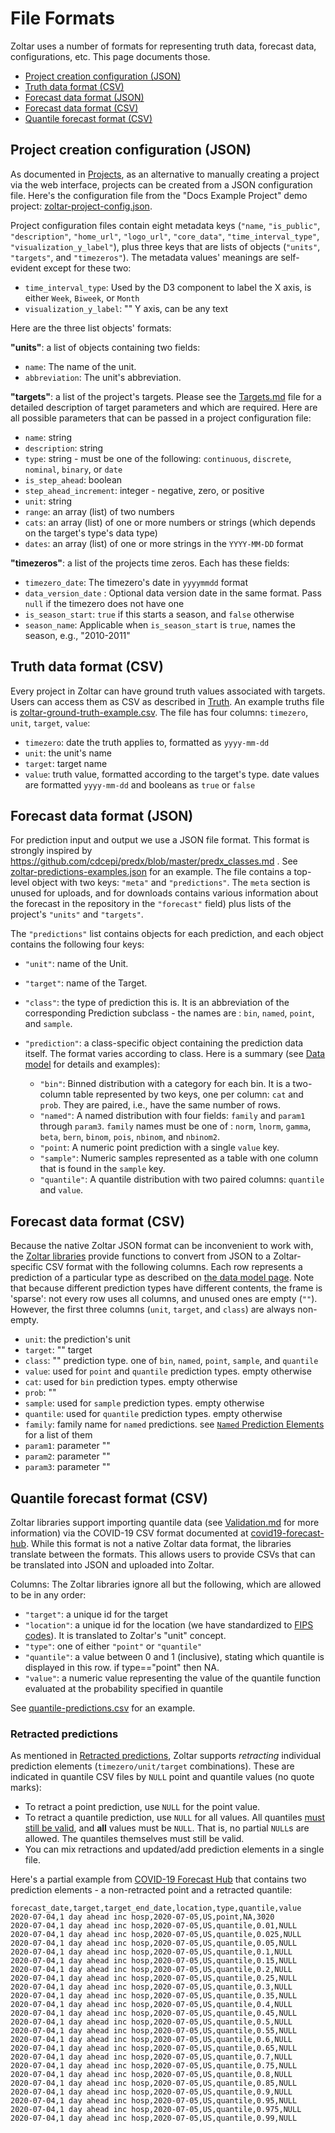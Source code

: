 # File Formats

Zoltar uses a number of formats for representing truth data, forecast data, configurations, etc. This page documents those.

- [Project creation configuration (JSON)](#project-creation-configuration-json)
- [Truth data format (CSV)](#truth-data-format-csv)
- [Forecast data format (JSON)](#forecast-data-format-json)
- [Forecast data format (CSV)](#forecast-data-format-csv)
- [Quantile forecast format (CSV)](#quantile-forecast-format-csv)


## Project creation configuration (JSON)

As documented in [Projects](Projects.md#to-create-a-project-via-a-configuration-file), as an alternative to manually creating a project via the web interface, projects can be created from a JSON configuration file. Here's the configuration file from the "Docs Example Project" demo project: [zoltar-project-config.json](https://github.com/reichlab/docs.zoltardata/blob/master/docs/zoltar-project-config.json).

Project configuration files contain eight metadata keys (`"name`, `"is_public"`, `"description"`, `"home_url"`, `"logo_url"`, `"core_data"`, `"time_interval_type"`, `"visualization_y_label"`), plus three keys that are lists of objects (`"units"`, `"targets"`, and `"timezeros"`). The metadata values' meanings are self-evident except for these two:

- `time_interval_type`: Used by the D3 component to label the X axis, is either `Week`, `Biweek`, or `Month`
- `visualization_y_label`: "" Y axis, can be any text


Here are the three list objects' formats:

**"units"**: a list of objects containing two fields:

- `name`: The name of the unit.
- `abbreviation`: The unit's abbreviation.


**"targets"**: a list of the project's targets. Please see the [Targets.md](Targets.md) file for a detailed description of target parameters and which are required. Here are all possible parameters that can be passed in a project configuration file:

- `name`: string
- `description`: string
- `type`: string - must be one of the following: `continuous`, `discrete`, `nominal`, `binary`, or `date`
- `is_step_ahead`: boolean
- `step_ahead_increment`: integer - negative, zero, or positive
- `unit`: string
- `range`: an array (list) of two numbers
- `cats`: an array (list) of one or more numbers or strings (which depends on the target's type's data type)
- `dates`: an array (list) of one or more strings in the `YYYY-MM-DD` format


**"timezeros"**: a list of the projects time zeros. Each has these fields:

- `timezero_date`: The timezero's date in `yyyymmdd` format
- `data_version_date` : Optional data version date in the same format. Pass `null` if the timezero does not have one
- `is_season_start`: `true` if this starts a season, and `false` otherwise
- `season_name`: Applicable when `is_season_start` is `true`, names the season, e.g., "2010-2011"


## Truth data format (CSV)

Every project in Zoltar can have ground truth values associated with targets. Users can access them as CSV as described in [Truth](Truth.md). An example truths file is [zoltar-ground-truth-example.csv](https://github.com/reichlab/docs.zoltardata/blob/master/docs/zoltar-ground-truth-example.csv). The file has four columns: `timezero`, `unit`, `target`, `value`:

- `timezero`: date the truth applies to, formatted as `yyyy-mm-dd`
- `unit`: the unit's name
- `target`: target name
- `value`: truth value, formatted according to the target's type. date values are formatted `yyyy-mm-dd` and booleans as `true` or `false`
 

## Forecast data format (JSON)

For prediction input and output we use a JSON file format. This format is strongly inspired by https://github.com/cdcepi/predx/blob/master/predx_classes.md . See [zoltar-predictions-examples.json](https://github.com/reichlab/docs.zoltardata/blob/master/docs/zoltar-predictions-examples.json) for an example. The file contains a top-level object with two keys: `"meta"` and `"predictions"`. The `meta` section is unused for uploads, and for downloads contains various information about the forecast in the repository in the `"forecast"` field) plus lists of the project's `"units"` and `"targets"`.

The `"predictions"` list contains objects for each prediction, and each object contains the following four keys:

- `"unit"`: name of the Unit.
- `"target"`: name of the Target.
- `"class"`: the type of prediction this is. It is an abbreviation of the corresponding Prediction subclass - the names are : `bin`, `named`, `point`, and `sample`.
- `"prediction"`: a class-specific object containing the prediction data itself. The format varies according to class. Here is a summary (see [Data model](DataModel.md) for details and examples):

    - `"bin"`: Binned distribution with a category for each bin. It is a two-column table represented by two keys, one per column: `cat` and `prob`. They are paired, i.e., have the same number of rows.
    - `"named"`: A named distribution with four fields: `family` and `param1` through `param3`. `family` names must be one of : `norm`, `lnorm`, `gamma`, `beta`, `bern`, `binom`, `pois`, `nbinom`, and `nbinom2`.
    - `"point`: A numeric point prediction with a single `value` key.
    - `"sample"`: Numeric samples represented as a table with one column that is found in the `sample` key.
    - `"quantile"`: A quantile distribution with two paired columns: `quantile` and `value`.


## Forecast data format (CSV)

Because the native Zoltar JSON format can be inconvenient to work with, the [Zoltar libraries](ApiIntro.md) provide functions to convert from JSON to a Zoltar-specific CSV format with the following columns. Each row represents a prediction of a particular type as described on [the data model page](DataModel.md). Note that because different prediction types have different contents, the frame is 'sparse': not every row uses all columns, and unused ones are empty (`""`). However, the first three columns (`unit`, `target`, and `class`) are always non-empty.

- `unit`: the prediction's unit
- `target`: "" target
- `class`: "" prediction type. one of `bin`, `named`, `point`, `sample`, and `quantile`
- `value`: used for `point` and `quantile` prediction types. empty otherwise
- `cat`: used for `bin` prediction types. empty otherwise
- `prob`: ""
- `sample`: used for `sample` prediction types. empty otherwise
- `quantile`: used for `quantile` prediction types. empty otherwise
- `family`: family name for `named` predictions. see [`Named` Prediction Elements](Validation.md#named-prediction-elements) for a list of them
- `param1`: parameter ""
- `param2`: parameter ""
- `param3`: parameter ""


## Quantile forecast format (CSV)

Zoltar libraries support importing quantile data (see [Validation.md](Validation.md) for more information) via the COVID-19 CSV format documented at [covid19-forecast-hub](https://github.com/reichlab/covid19-forecast-hub/blob/master/README.md#data-model). While this format is not a native Zoltar data format, the libraries translate between the formats. This allows users to provide CSVs that can be translated into JSON and uploaded into Zoltar.

Columns: The Zoltar libraries ignore all but the following, which are allowed to be in any order:

- `"target"`: a unique id for the target
- `"location"`: a unique id for the location (we have standardized to [FIPS codes](https://en.wikipedia.org/wiki/Federal_Information_Processing_Standard_state_code)). It is translated to Zoltar's "unit" concept.
- `"type"`: one of either `"point"` or `"quantile"`
- `"quantile"`: a value between 0 and 1 (inclusive), stating which quantile is displayed in this row. if type=="point" then NA.
- `"value"`: a numeric value representing the value of the quantile function evaluated at the probability specified in quantile

See [quantile-predictions.csv](https://github.com/reichlab/docs.zoltardata/blob/master/docs/quantile-predictions.csv) for an example.


### Retracted predictions

As mentioned in [Retracted predictions](ForecastVersions.md#retracted-predictions), Zoltar supports _retracting_ individual prediction elements (`timezero/unit/target` combinations). These are indicated in quantile CSV files by `NULL` point and quantile values (no quote marks):

- To retract a point prediction, use `NULL` for the point value.
- To retract a quantile prediction, use `NULL` for all values. All quantiles [must still be valid](Validation.md#quantile-prediction-elements), and **all** values must be `NULL`. That is, no partial `NULL`s are allowed. The quantiles themselves must still be valid.
- You can mix retractions and updated/add prediction elements in a single file.

Here's a partial example from [COVID-19 Forecast Hub](https://github.com/reichlab/covid19-forecast-hub) that contains two prediction elements - a non-retracted point and a retracted quantile:
```csv
forecast_date,target,target_end_date,location,type,quantile,value
2020-07-04,1 day ahead inc hosp,2020-07-05,US,point,NA,3020
2020-07-04,1 day ahead inc hosp,2020-07-05,US,quantile,0.01,NULL
2020-07-04,1 day ahead inc hosp,2020-07-05,US,quantile,0.025,NULL
2020-07-04,1 day ahead inc hosp,2020-07-05,US,quantile,0.05,NULL
2020-07-04,1 day ahead inc hosp,2020-07-05,US,quantile,0.1,NULL
2020-07-04,1 day ahead inc hosp,2020-07-05,US,quantile,0.15,NULL
2020-07-04,1 day ahead inc hosp,2020-07-05,US,quantile,0.2,NULL
2020-07-04,1 day ahead inc hosp,2020-07-05,US,quantile,0.25,NULL
2020-07-04,1 day ahead inc hosp,2020-07-05,US,quantile,0.3,NULL
2020-07-04,1 day ahead inc hosp,2020-07-05,US,quantile,0.35,NULL
2020-07-04,1 day ahead inc hosp,2020-07-05,US,quantile,0.4,NULL
2020-07-04,1 day ahead inc hosp,2020-07-05,US,quantile,0.45,NULL
2020-07-04,1 day ahead inc hosp,2020-07-05,US,quantile,0.5,NULL
2020-07-04,1 day ahead inc hosp,2020-07-05,US,quantile,0.55,NULL
2020-07-04,1 day ahead inc hosp,2020-07-05,US,quantile,0.6,NULL
2020-07-04,1 day ahead inc hosp,2020-07-05,US,quantile,0.65,NULL
2020-07-04,1 day ahead inc hosp,2020-07-05,US,quantile,0.7,NULL
2020-07-04,1 day ahead inc hosp,2020-07-05,US,quantile,0.75,NULL
2020-07-04,1 day ahead inc hosp,2020-07-05,US,quantile,0.8,NULL
2020-07-04,1 day ahead inc hosp,2020-07-05,US,quantile,0.85,NULL
2020-07-04,1 day ahead inc hosp,2020-07-05,US,quantile,0.9,NULL
2020-07-04,1 day ahead inc hosp,2020-07-05,US,quantile,0.95,NULL
2020-07-04,1 day ahead inc hosp,2020-07-05,US,quantile,0.975,NULL
2020-07-04,1 day ahead inc hosp,2020-07-05,US,quantile,0.99,NULL
```

